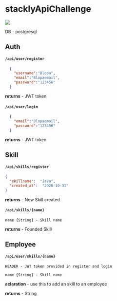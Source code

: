 
# stacklyApiChallenge

<img src="https://team.stacklycode.com/challenges/db.png" />

DB - postgresql

## Auth

#### `/api/user/register`
```json
  {
    "username":"Blopa",
    "email":"Blopaemail",
    "password":"123456"
  }
```

**returns** - JWT token

#### `/api/user/login`
```json
  {
    "email":"Blopaemail",
    "password":"123456"
  }
```

**returns** - JWT token

## Skill

#### `/api/skills/register`
```json
{
  "skillname":  "Java",
  "created_at":  "2020-10-31"
}
```

**returns** - New Skill created

#### `/api/skills/{name}`
```
name {String} - Skill name
```

**returns** - Founded Skill

## Employee

#### `/api/user/skills/{name}`
```
HEADER - JWT token provided in register and login
```
```
name {String} - Skill name
```
**aclaration** - use this to add an skill to an employee

**returns** - String
